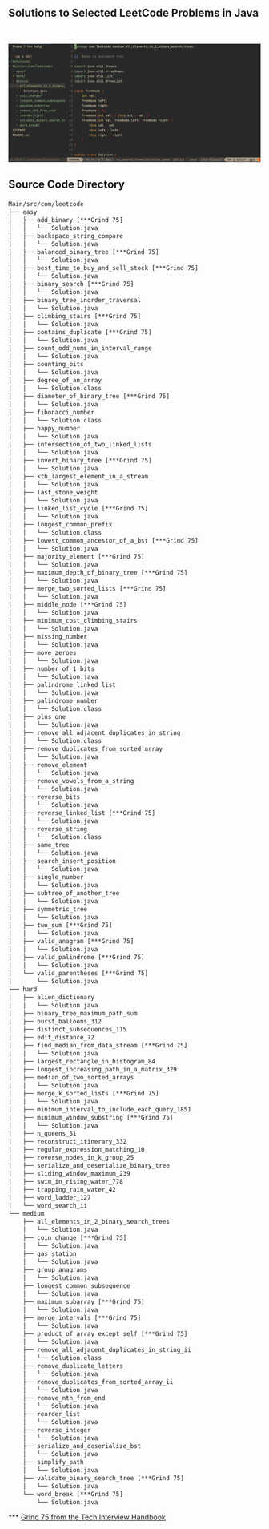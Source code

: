 ## Solutions to Selected LeetCode Problems in Java

<br/>

![](./images/Screen_Shot.JPG)

## Source Code Directory

    Main/src/com/leetcode
    ├── easy
    │   ├── add_binary [***Grind 75]
    │   │   └── Solution.java
    │   ├── backspace_string_compare
    │   │   └── Solution.java
    │   ├── balanced_binary_tree [***Grind 75]
    │   │   └── Solution.java
    │   ├── best_time_to_buy_and_sell_stock [***Grind 75]
    │   │   └── Solution.java
    │   ├── binary_search [***Grind 75]
    │   │   └── Solution.java
    │   ├── binary_tree_inorder_traversal
    │   │   └── Solution.java
    │   ├── climbing_stairs [***Grind 75]
    │   │   └── Solution.java
    │   ├── contains_duplicate [***Grind 75]
    │   │   └── Solution.java
    │   ├── count_odd_nums_in_interval_range
    │   │   └── Solution.java
    │   ├── counting_bits
    │   │   └── Solution.java
    │   ├── degree_of_an_array
    │   │   └── Solution.class
    │   ├── diameter_of_binary_tree [***Grind 75]
    │   │   └── Solution.java
    │   ├── fibonacci_number
    │   │   └── Solution.class
    │   ├── happy_number
    │   │   └── Solution.java
    │   ├── intersection_of_two_linked_lists
    │   │   └── Solution.java
    │   ├── invert_binary_tree [***Grind 75]
    │   │   └── Solution.java
    │   ├── kth_largest_element_in_a_stream
    │   │   └── Solution.java
    │   ├── last_stone_weight
    │   │   └── Solution.java
    │   ├── linked_list_cycle [***Grind 75]
    │   │   └── Solution.java
    │   ├── longest_common_prefix
    │   │   └── Solution.class
    │   ├── lowest_common_ancestor_of_a_bst [***Grind 75]
    │   │   └── Solution.java
    │   ├── majority_element [***Grind 75]
    │   │   └── Solution.java
    │   ├── maximum_depth_of_binary_tree [***Grind 75]
    │   │   └── Solution.java
    │   ├── merge_two_sorted_lists [***Grind 75]
    │   │   └── Solution.java
    │   ├── middle_node [***Grind 75]
    │   │   └── Solution.java
    │   ├── minimum_cost_climbing_stairs
    │   │   └── Solution.java
    │   ├── missing_number
    │   │   └── Solution.java
    │   ├── move_zeroes
    │   │   └── Solution.java
    │   ├── number_of_1_bits
    │   │   └── Solution.java
    │   ├── palindrome_linked_list
    │   │   └── Solution.java
    │   ├── palindrome_number
    │   │   └── Solution.class
    │   ├── plus_one
    │   │   └── Solution.java
    │   ├── remove_all_adjacent_duplicates_in_string
    │   │   └── Solution.class
    │   ├── remove_duplicates_from_sorted_array
    │   │   └── Solution.java
    │   ├── remove_element
    │   │   └── Solution.java
    │   ├── remove_vowels_from_a_string
    │   │   └── Solution.java
    │   ├── reverse_bits
    │   │   └── Solution.java
    │   ├── reverse_linked_list [***Grind 75]
    │   │   └── Solution.java
    │   ├── reverse_string
    │   │   └── Solution.class
    │   ├── same_tree
    │   │   └── Solution.java
    │   ├── search_insert_position
    │   │   └── Solution.java
    │   ├── single_number
    │   │   └── Solution.java
    │   ├── subtree_of_another_tree
    │   │   └── Solution.java
    │   ├── symmetric_tree
    │   │   └── Solution.java
    │   ├── two_sum [***Grind 75]
    │   │   └── Solution.java
    │   ├── valid_anagram [***Grind 75]
    │   │   └── Solution.java
    │   ├── valid_palindrome [***Grind 75]
    │   │   └── Solution.java
    │   └── valid_parentheses [***Grind 75]
    │       └── Solution.java
    ├── hard
    │   ├── alien_dictionary
    │   │   └── Solution.java
    │   ├── binary_tree_maximum_path_sum
    │   ├── burst_balloons_312
    │   ├── distinct_subsequences_115
    │   ├── edit_distance_72
    │   ├── find_median_from_data_stream [***Grind 75]
    │   │   └── Solution.java
    │   ├── largest_rectangle_in_histogram_84
    │   ├── longest_increasing_path_in_a_matrix_329
    │   ├── median_of_two_sorted_arrays
    │   │   └── Solution.java
    │   ├── merge_k_sorted_lists [***Grind 75]
    │   │   └── Solution.java
    │   ├── minimum_interval_to_include_each_query_1851
    │   ├── minimum_window_substring [***Grind 75]
    │   │   └── Solution.java
    │   ├── n_queens_51
    │   ├── reconstruct_itinerary_332
    │   ├── regular_expression_matching_10
    │   ├── reverse_nodes_in_k_group_25
    │   ├── serialize_and_deserialize_binary_tree
    │   ├── sliding_window_maximum_239
    │   ├── swim_in_rising_water_778
    │   ├── trapping_rain_water_42
    │   ├── word_ladder_127
    │   └── word_search_ii
    └── medium
        ├── all_elements_in_2_binary_search_trees
        │   └── Solution.java
        ├── coin_change [***Grind 75]
        │   └── Solution.java
        ├── gas_station
        │   └── Solution.java
        ├── group_anagrams
        │   └── Solution.java
        ├── longest_common_subsequence
        │   └── Solution.java
        ├── maximum_subarray [***Grind 75]
        │   └── Solution.java
        ├── merge_intervals [***Grind 75]
        │   └── Solution.java
        ├── product_of_array_except_self [***Grind 75]
        │   └── Solution.java
        ├── remove_all_adjacent_duplicates_in_string_ii
        │   └── Solution.class
        ├── remove_duplicate_letters
        │   └── Solution.java
        ├── remove_duplicates_from_sorted_array_ii
        │   └── Solution.java
        ├── remove_nth_from_end
        │   └── Solution.java
        ├── reorder_list
        │   └── Solution.java
        ├── reverse_integer
        │   └── Solution.java
        ├── serialize_and_deserialize_bst
        │   └── Solution.java
        ├── simplify_path
        │   └── Solution.java
        ├── validate_binary_search_tree [***Grind 75]
        │   └── Solution.java
        └── word_break [***Grind 75]
            └── Solution.java

*** [Grind 75 from the Tech Interview Handbook](https://www.techinterviewhandbook.org/grind75)

